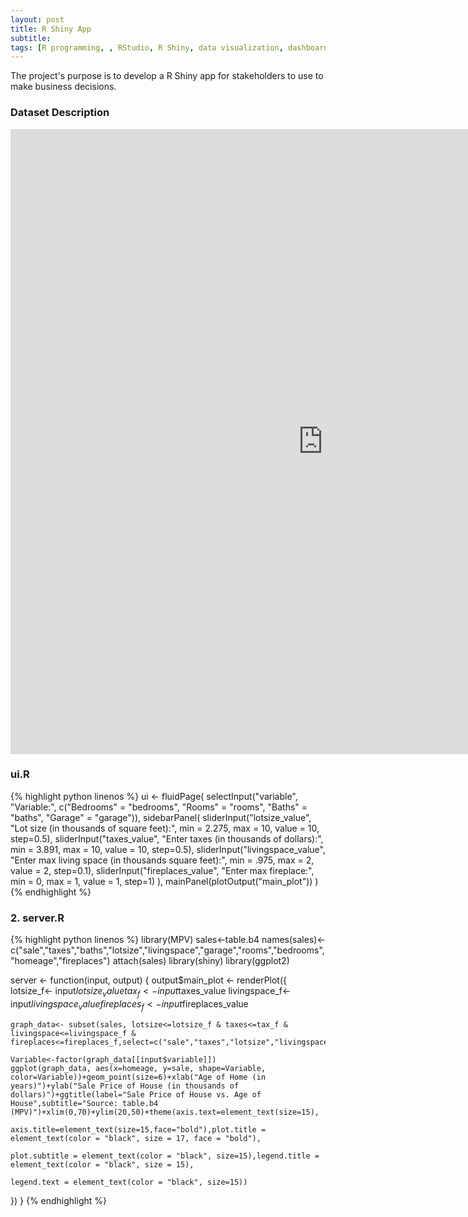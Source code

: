 ```yaml
---
layout: post
title: R Shiny App
subtitle:
tags: [R programming, , RStudio, R Shiny, data visualization, dashboards]
---
```


The project's purpose is to develop a R Shiny app for stakeholders to use to make business decisions.

### Dataset Description

<div class="iframe_container">
  <iframe width="1000" height="1000" src="https://nguyeneva.shinyapps.io/enguyen/" frameborder="0" allowfullscreen></iframe>
</div>


### ui.R
{% highlight python linenos %}
ui <- fluidPage(
  selectInput("variable", "Variable:",
              c("Bedrooms" = "bedrooms",
                "Rooms" = "rooms",
                "Baths" = "baths",
                "Garage" = "garage")),
  sidebarPanel(
    sliderInput("lotsize_value", "Lot size (in thousands of square feet):",
                min = 2.275, max = 10,
                value = 10, step=0.5),
    sliderInput("taxes_value", "Enter taxes (in thousands of dollars):",
                min = 3.891, max = 10,
                value = 10, step=0.5),
    sliderInput("livingspace_value", "Enter max living space (in thousands square feet):",
                min = .975, max = 2,
                value = 2, step=0.1),
    sliderInput("fireplaces_value", "Enter  max fireplace:",
                min = 0, max = 1,
                value = 1, step=1)
  ),
  mainPanel(plotOutput("main_plot"))
)
{% endhighlight %}


### 2. server.R
{% highlight python linenos %}
library(MPV)
sales<-table.b4
names(sales)<-c("sale","taxes","baths","lotsize","livingspace","garage","rooms","bedrooms","homeage","fireplaces")
attach(sales)
library(shiny)
library(ggplot2)

server <- function(input, output) {
  output$main_plot <- renderPlot({
    lotsize_f<- input$lotsize_value
    tax_f<-input$taxes_value
    livingspace_f<- input$livingspace_value
    fireplaces_f<- input$fireplaces_value

    graph_data<- subset(sales, lotsize<=lotsize_f & taxes<=tax_f & livingspace<=livingspace_f & fireplaces<=fireplaces_f,select=c("sale","taxes","lotsize","livingspace","garage","rooms","bedrooms","homeage","fireplaces","baths"))

    Variable<-factor(graph_data[[input$variable]])
    ggplot(graph_data, aes(x=homeage, y=sale, shape=Variable, color=Variable))+geom_point(size=6)+xlab("Age of Home (in years)")+ylab("Sale Price of House (in thousands of dollars)")+ggtitle(label="Sale Price of House vs. Age of House",subtitle="Source: table.b4 (MPV)")+xlim(0,70)+ylim(20,50)+theme(axis.text=element_text(size=15),
                                                                                                                                                                                                                                                                                                         axis.title=element_text(size=15,face="bold"),plot.title = element_text(color = "black", size = 17, face = "bold"),
                                                                                                                                                                                                                                                                                                        plot.subtitle = element_text(color = "black", size=15),legend.title = element_text(color = "black", size = 15),
                                                                                                                                                                                                                                                                                                        legend.text = element_text(color = "black", size=15))
  })
}
{% endhighlight %}
